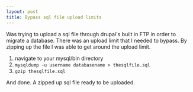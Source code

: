 ```yaml
---
layout: post
title: Bypass sql file upload limits
---
```


Was trying to upload a sql file through drupal's built in FTP in order to migrate a database. There was an upload limit that I needed to bypass.
By zipping up the file I was able to get around the upload limit.  

1. navigate to your mysql/bin directory
2. `mysqldump -u username databasename > thesqlfile.sql`
3. `gzip thesqlfile.sql`

And done. A zipped up sql file ready to be uploaded.




